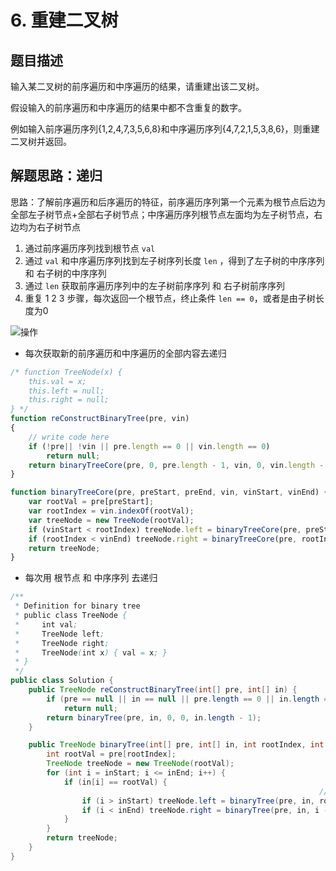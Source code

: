 # 6. 重建二叉树

## 题目描述

输入某二叉树的前序遍历和中序遍历的结果，请重建出该二叉树。

假设输入的前序遍历和中序遍历的结果中都不含重复的数字。

例如输入前序遍历序列{1,2,4,7,3,5,6,8}和中序遍历序列{4,7,2,1,5,3,8,6}，则重建二叉树并返回。

## 解题思路：递归

思路：了解前序遍历和后序遍历的特征，前序遍历序列第一个元素为根节点后边为全部左子树节点+全部右子树节点；中序遍历序列根节点左面均为左子树节点，右边均为右子树节点

1. 通过前序遍历序列找到根节点 `val`
2. 通过 `val` 和中序遍历序列找到左子树序列长度 `len` ，得到了左子树的中序序列 和 右子树的中序序列
3. 通过 `len` 获取前序遍历序列中的左子树前序序列 和 右子树前序序列
4. 重复 1 2 3 步骤，每次返回一个根节点，终止条件 `len == 0`，或者是由子树长度为0

![操作](https://note.youdao.com/yws/public/resource/03dfd851f24b216e58d1d651eff575ae/xmlnote/50440AC550554F8D9F3DD2338662F80C/4667)

- 每次获取新的前序遍历和中序遍历的全部内容去递归

```js
/* function TreeNode(x) {
    this.val = x;
    this.left = null;
    this.right = null;
} */
function reConstructBinaryTree(pre, vin)
{
    // write code here
    if (!pre|| !vin || pre.length == 0 || vin.length == 0)
        return null;
    return binaryTreeCore(pre, 0, pre.length - 1, vin, 0, vin.length - 1);
}

function binaryTreeCore(pre, preStart, preEnd, vin, vinStart, vinEnd) {
    var rootVal = pre[preStart];
    var rootIndex = vin.indexOf(rootVal);
    var treeNode = new TreeNode(rootVal);
    if (vinStart < rootIndex) treeNode.left = binaryTreeCore(pre, preStart + 1, rootIndex - vinStart + preStart, vin, vinStart, rootIndex - 1);
    if (rootIndex < vinEnd) treeNode.right = binaryTreeCore(pre, rootIndex - vinStart + preStart + 1, preEnd, vin, rootIndex + 1, vinEnd);
    return treeNode;
}
```

- 每次用 根节点 和 中序序列 去递归

```java
/**
 * Definition for binary tree
 * public class TreeNode {
 *     int val;
 *     TreeNode left;
 *     TreeNode right;
 *     TreeNode(int x) { val = x; }
 * }
 */
public class Solution {
    public TreeNode reConstructBinaryTree(int[] pre, int[] in) {
        if (pre == null || in == null || pre.length == 0 || in.length == 0)
            return null;
        return binaryTree(pre, in, 0, 0, in.length - 1);
    }

    public TreeNode binaryTree(int[] pre, int[] in, int rootIndex, int inStart, int inEnd) {
        int rootVal = pre[rootIndex];
        TreeNode treeNode = new TreeNode(rootVal);
        for (int i = inStart; i <= inEnd; i++) {
            if (in[i] == rootVal) {
                                                                     //注意不要使用 ++rootIndex，因为下一步会用到rootIndex
                if (i > inStart) treeNode.left = binaryTree(pre, in, rootIndex + 1, inStart, i - 1);
                if (i < inEnd) treeNode.right = binaryTree(pre, in, i - inStart + rootIndex + 1, i + 1, inEnd);
            }
        }
        return treeNode;
    }
}

```
